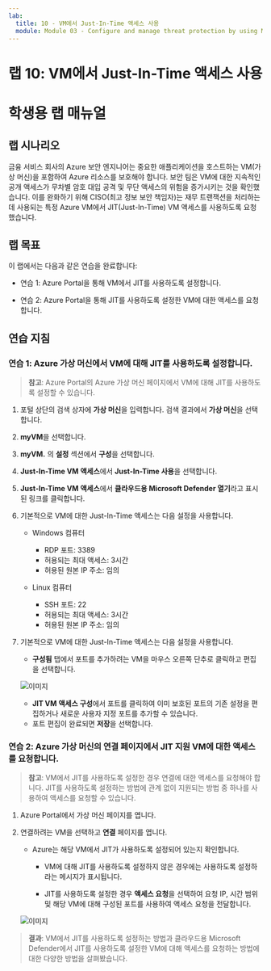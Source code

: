 ```yaml
---
lab:
  title: 10 - VM에서 Just-In-Time 액세스 사용
  module: Module 03 - Configure and manage threat protection by using Microsoft Defender for Cloud
---
```


# 랩 10: VM에서 Just-In-Time 액세스 사용

# 학생용 랩 매뉴얼

## 랩 시나리오

금융 서비스 회사의 Azure 보안 엔지니어는 중요한 애플리케이션을 호스트하는 VM(가상 머신)을 포함하여 Azure 리소스를 보호해야 합니다. 보안 팀은 VM에 대한 지속적인 공개 액세스가 무차별 암호 대입 공격 및 무단 액세스의 위험을 증가시키는 것을 확인했습니다. 이를 완화하기 위해 CISO(최고 정보 보안 책임자)는 재무 트랜잭션을 처리하는 데 사용되는 특정 Azure VM에서 JIT(Just-In-Time) VM 액세스를 사용하도록 요청했습니다.

## 랩 목표

이 랩에서는 다음과 같은 연습을 완료합니다:

- 연습 1: Azure Portal을 통해 VM에서 JIT를 사용하도록 설정합니다.

- 연습 2: Azure Portal을 통해 JIT를 사용하도록 설정한 VM에 대한 액세스를 요청합니다.

## 연습 지침 

### 연습 1: Azure 가상 머신에서 VM에 대해 JIT를 사용하도록 설정합니다.

>**참고**: Azure Portal의 Azure 가상 머신 페이지에서 VM에 대해 JIT를 사용하도록 설정할 수 있습니다.

1. 포털 상단의 검색 상자에 **가상 머신**을 입력합니다. 검색 결과에서 **가상 머신**을 선택합니다.

2. **myVM**을 선택합니다.
 
3. **myVM.** 의 **설정** 섹션에서 **구성**을 선택합니다.
   
4. **Just-In-Time VM 액세스**에서 **Just-In-Time 사용**을 선택합니다.

5. **Just-In-Time VM 액세스**에서 **클라우드용 Microsoft Defender 열기**라고 표시된 링크를 클릭합니다.

6. 기본적으로 VM에 대한 Just-In-Time 액세스는 다음 설정을 사용합니다.

   - Windows 컴퓨터
   
     - RDP 포트: 3389
     - 허용되는 최대 액세스: 3시간
     - 허용된 원본 IP 주소: 임의

   - Linux 컴퓨터
     - SSH 포트: 22
     - 허용되는 최대 액세스: 3시간
     - 허용된 원본 IP 주소: 임의
   
7. 기본적으로 VM에 대한 Just-In-Time 액세스는 다음 설정을 사용합니다.

   - **구성됨** 탭에서 포트를 추가하려는 VM을 마우스 오른쪽 단추로 클릭하고 편집을 선택합니다.

   ![이미지](https://github.com/user-attachments/assets/aa4ded55-c5b1-4d40-b5a0-a4c33b9eb81b)
   
   - **JIT VM 액세스 구성**에서 포트를 클릭하여 이미 보호된 포트의 기존 설정을 편집하거나 새로운 사용자 지정 포트를 추가할 수 있습니다.
   - 포트 편집이 완료되면 **저장**을 선택합니다.   

### 연습 2: Azure 가상 머신의 연결 페이지에서 JIT 지원 VM에 대한 액세스를 요청합니다.

>**참고**: VM에서 JIT를 사용하도록 설정한 경우 연결에 대한 액세스를 요청해야 합니다. JIT를 사용하도록 설정하는 방법에 관계 없이 지원되는 방법 중 하나를 사용하여 액세스를 요청할 수 있습니다.
   
1. Azure Portal에서 가상 머신 페이지를 엽니다.

2. 연결하려는 VM을 선택하고 **연결** 페이지를 엽니다.

   - Azure는 해당 VM에서 JIT가 사용하도록 설정되어 있는지 확인합니다.

        - VM에 대해 JIT를 사용하도록 설정하지 않은 경우에는 사용하도록 설정하라는 메시지가 표시됩니다.
    
        - JIT를 사용하도록 설정한 경우 **액세스 요청**을 선택하여 요청 IP, 시간 범위 및 해당 VM에 대해 구성된 포트를 사용하여 액세스 요청을 전달합니다.
    
   ![이미지](https://github.com/user-attachments/assets/f5d0b67c-7731-4261-b0eb-a56c505dadd4)

> **결과**: VM에서 JIT를 사용하도록 설정하는 방법과 클라우드용 Microsoft Defender에서 JIT를 사용하도록 설정한 VM에 대해 액세스를 요청하는 방법에 대한 다양한 방법을 살펴봤습니다.

